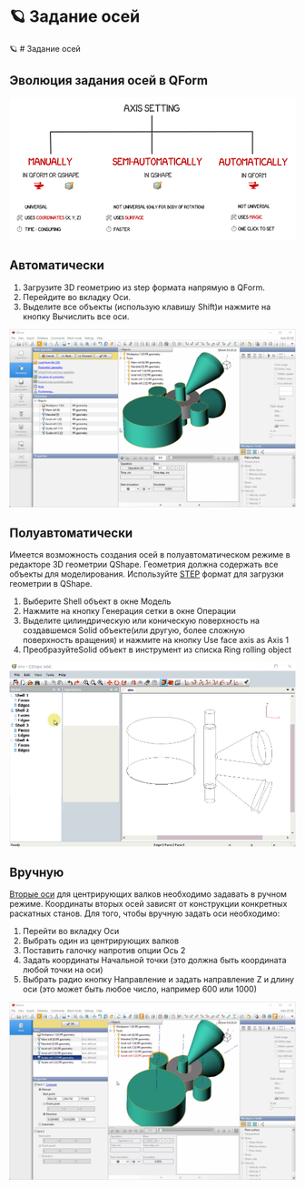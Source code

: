# 🪐 Задание осей

🪐 \# Задание осей

## Эволюция задания осей в QForm

![](../.gitbook/assets/evolution-of-axis-setting.png)

## Автоматически

1. Загрузите 3D геометрию из step формата напрямую в QForm.
2. Перейдите во вкладку Оси.
3. Выделите все объекты \(использую клавишу Shift\)и нажмите на кнопку Вычислить все оси.  

![](../.gitbook/assets/axis%20%282%29.gif)

## **Полуавтоматически**

Имеется возможность создания осей в полуавтоматическом режиме в редакторе 3D геометрии QShape. Геометрия должна содержать все объекты для моделирования. Используйте [STEP](https://en.wikipedia.org/wiki/ISO_10303-21?oldformat=true) формат для загрузки геометрии в  QShape.

1. Выберите Shell объект в окне Модель 
2. Нажмите на кнопку Генерация сетки в окне Операции
3. Выделите цилиндрическую или коническую поверхность на создавшемся Solid объекте\(или другую, более сложную поверхность вращения\) и нажмите на кнопку Use face axis as Axis 1
4. ПреобразуйтеSolid объект в инструмент из списка Ring rolling object

![Setting of the axis in QShape](../.gitbook/assets/4.-automatic-axis.gif)

## **Вручную**

[Вторые оси](https://danila-master.gitbook.io/documentation-ring-rolling/v/v-9.1-rus/geometry-preparation/geometry-requirements) для центрирующих валков необходимо задавать в ручном режиме. Координаты вторых осей зависят от конструкции конкретных раскатных станов. Для того, чтобы вручную задать оси необходимо:

1. Перейти во вкладку Оси
2. Выбрать один из центрирующих валков
3. Поставить галочку напротив опции Ось 2  
4. Задать координаты Начальной точки \(это должна быть координата любой точки на оси\)
5. Выбрать радио кнопку Направление и задать направление Z и длину оси \(это может быть любое число, например 600 или 1000\)

![](../.gitbook/assets/axes-manually.gif)


